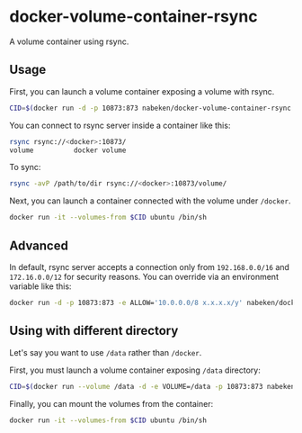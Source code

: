 # docker-volume-container-rsync

A volume container using rsync.

## Usage

First, you can launch a volume container exposing a volume with rsync.

```sh
CID=$(docker run -d -p 10873:873 nabeken/docker-volume-container-rsync:latest)
```

You can connect to rsync server inside a container like this:

```sh
rsync rsync://<docker>:10873/
volume          docker volume
```

To sync:

```sh
rsync -avP /path/to/dir rsync://<docker>:10873/volume/
```

Next, you can launch a container connected with the volume under `/docker`.

```sh
docker run -it --volumes-from $CID ubuntu /bin/sh
```

## Advanced

In default, rsync server accepts a connection only from `192.168.0.0/16` and `172.16.0.0/12` for security reasons.
You can override via an environment variable like this:

```sh
docker run -d -p 10873:873 -e ALLOW='10.0.0.0/8 x.x.x.x/y' nabeken/docker-volume-container-rsync
```

## Using with different directory

Let's say you want to use `/data` rather than `/docker`.

First, you must launch a volume container exposing `/data` directory:

```sh
CID=$(docker run --volume /data -d -e VOLUME=/data -p 10873:873 nabeken/docker-volume-container-rsync)
```

Finally, you can mount the volumes from the container:

```sh
docker run -it --volumes-from $CID ubuntu /bin/sh
```
